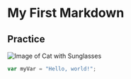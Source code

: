 # My First Markdown
## Practice
![Image of Cat with Sunglasses](https://images.unsplash.com/photo-1533738363-b7f9aef128ce?q=80&w=1000&auto=format&fit=crop&ixlib=rb-4.0.3&ixid=M3wxMjA3fDB8MHxzZWFyY2h8Mnx8Y3V0ZSUyMGNhdHN8ZW58MHx8MHx8fDA%3D)
``` javascript
var myVar = "Hello, world!";
```
